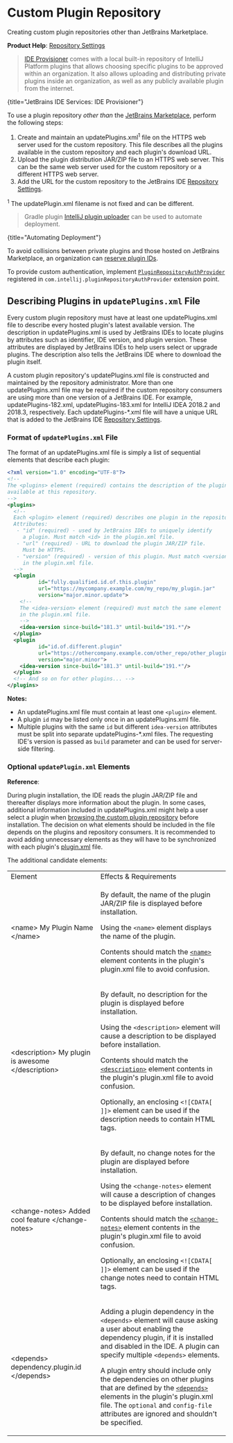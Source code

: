 <!-- Copyright 2000-2024 JetBrains s.r.o. and contributors. Use of this source code is governed by the Apache 2.0 license. -->

# Custom Plugin Repository

<link-summary>Creating custom plugin repositories other than JetBrains Marketplace.</link-summary>

<tldr>

**Product Help**: [Repository Settings](https://www.jetbrains.com/help/idea/managing-plugins.html#repos)

</tldr>

> [IDE Provisioner](https://www.jetbrains.com/ide-services/ide-provisioner/) comes with a local built-in repository of IntelliJ Platform plugins
> that allows choosing specific plugins to be approved within an organization.
> It also allows uploading and distributing private plugins inside an organization, as well as any publicly available plugin from the internet.
>
{title="JetBrains IDE Services: IDE Provisioner"}

To use a plugin repository _other than_ the [JetBrains Marketplace](https://plugins.jetbrains.com), perform the following steps:

<procedure title="Setting Up Custom Plugin Repository">

1. Create and maintain an <path>updatePlugins.xml</path><sup>1</sup> file on the HTTPS web server used for the custom repository.
   This file describes all the plugins available in the custom repository and each plugin's download URL.
2. Upload the plugin distribution JAR/ZIP file to an HTTPS web server.
   This can be the same web server used for the custom repository or a different HTTPS web server.
3. Add the URL for the custom repository to the JetBrains IDE [Repository Settings](https://www.jetbrains.com/help/idea/managing-plugins.html#repos).

<sup>1</sup> The <path>updatePlugin.xml</path> filename is not fixed and can be different.

</procedure>

> Gradle plugin [IntelliJ plugin uploader](https://github.com/brian-mcnamara/plugin_uploader) can be used to automate deployment.
>
{title="Automating Deployment"}

To avoid collisions between private plugins and those hosted on JetBrains Marketplace, an organization can [reserve plugin IDs](https://plugins.jetbrains.com/docs/marketplace/reserved-plugin-ids.html).

To provide custom authentication, implement [`PluginRepositoryAuthProvider`](%gh-ic%/platform/platform-impl/src/com/intellij/ide/plugins/auth/PluginRepositoryAuthProvider.java) registered in `com.intellij.pluginRepositoryAuthProvider` extension point.

## Describing Plugins in `updatePlugins.xml` File

Every custom plugin repository must have at least one <path>updatePlugins.xml</path> file to describe every hosted plugin's latest available version.
The description in <path>updatePlugins.xml</path> is used by JetBrains IDEs to locate plugins by attributes such as identifier, IDE version, and plugin version.
These attributes are displayed by JetBrains IDEs to help users select or upgrade plugins.
The description also tells the JetBrains IDE where to download the plugin itself.

A custom plugin repository's <path>updatePlugins.xml</path> file is constructed and maintained by the repository administrator.
More than one <path>updatePlugins.xml</path> file may be required if the custom repository consumers are using more than one version of a JetBrains IDE.
For example, <path>updatePlugins-182.xml</path>, <path>updatePlugins-183.xml</path> for IntelliJ IDEA 2018.2 and 2018.3, respectively.
Each <path>updatePlugins-*.xml</path> file will have a unique URL that is added to the JetBrains IDE [Repository Settings](https://www.jetbrains.com/help/idea/managing-plugins.html#repos).

### Format of `updatePlugins.xml` File

The format of an <path>updatePlugins.xml</path> file is simply a list of sequential elements that describe each plugin:

```xml
<?xml version="1.0" encoding="UTF-8"?>
<!--
The <plugins> element (required) contains the description of the plugins
available at this repository.
-->
<plugins>
  <!--
  Each <plugin> element (required) describes one plugin in the repository.
  Attributes:
   - "id" (required) - used by JetBrains IDEs to uniquely identify
     a plugin. Must match <id> in the plugin.xml file.
   - "url" (required) - URL to download the plugin JAR/ZIP file.
     Must be HTTPS.
   - "version" (required) - version of this plugin. Must match <version>
     in the plugin.xml file.
  -->
  <plugin
          id="fully.qualified.id.of.this.plugin"
          url="https://mycompany.example.com/my_repo/my_plugin.jar"
          version="major.minor.update">
    <!--
    The <idea-version> element (required) must match the same element
    in the plugin.xml file.
    -->
    <idea-version since-build="181.3" until-build="191.*"/>
  </plugin>
  <plugin
          id="id.of.different.plugin"
          url="https://othercompany.example.com/other_repo/other_plugin.jar"
          version="major.minor">
    <idea-version since-build="181.3" until-build="191.*"/>
  </plugin>
  <!-- And so on for other plugins... -->
</plugins>
```

**Notes:**

* An <path>updatePlugins.xml</path> file must contain at least one `<plugin>` element.
* A plugin `id` may be listed only once in an <path>updatePlugins.xml</path> file.
* Multiple plugins with the same `id` but different `idea-version` attributes must be split into separate <path>updatePlugins-*.xml</path> files.
  The requesting IDE's version is passed as `build` parameter and can be used for server-side filtering.

### Optional `updatePlugin.xml` Elements

<tldr>

**Reference**: [](plugin_configuration_file.md)

</tldr>

During plugin installation, the IDE reads the plugin JAR/ZIP file and thereafter displays more information about the plugin.
In some cases, additional information included in <path>updatePlugins.xml</path> might help a user select a plugin when [browsing the custom plugin repository](https://www.jetbrains.com/help/idea/managing-plugins.html#repos) before installation.
The decision on what elements should be included in the file depends on the plugins and repository consumers.
It is recommended to avoid adding unnecessary elements as they will have to be synchronized with each plugin's <path>[plugin.xml](plugin_configuration_file.md)</path> file.

The additional candidate elements:

<table>
    <tr>
        <td>
            Element
        </td>
        <td>
            Effects &amp; Requirements
        </td>
    </tr>
    <tr>
        <td>
            <code-block lang="XML">
                &lt;name>
                  My Plugin Name
                &lt;/name>
            </code-block>
        </td>
        <td>
            <p>By default, the name of the plugin JAR/ZIP file is displayed before installation.</p>
            <p>Using the <code>&lt;name></code> element displays the name of the plugin.</p>
            <p>Contents should match the <a href="plugin_configuration_file.md#idea-plugin__name"><code>&lt;name></code></a> element contents in the plugin's <path>plugin.xml</path> file to avoid confusion.</p>
        </td>
    </tr>
    <tr>
        <td>
            <code-block lang="XML">
                &lt;description>
                  My plugin is awesome
                &lt;/description>
            </code-block>
        </td>
        <td>
            <p>By default, no description for the plugin is displayed before installation.</p>
            <p>Using the <code>&lt;description></code> element will cause a description to be displayed before installation.</p>
            <p>Contents should match the <a href="plugin_configuration_file.md#idea-plugin__description"><code>&lt;description></code></a> element contents in the plugin's <path>plugin.xml</path> file to avoid confusion.</p>
            <p>Optionally, an enclosing <code>&lt;![CDATA[ ]]></code> element can be used if the description needs to contain HTML tags.</p>
        </td>
    </tr>
    <tr>
        <td>
            <code-block lang="XML">
                &lt;change-notes>
                  Added cool feature
                &lt;/change-notes>
            </code-block>
        </td>
        <td>
            <p>By default, no change notes for the plugin are displayed before installation.</p>
            <p>Using the <code>&lt;change-notes></code> element will cause a description of changes to be displayed before installation.</p>
            <p>Contents should match the <a href="plugin_configuration_file.md#idea-plugin__change-notes"><code>&lt;change-notes></code></a> element contents in the plugin's <path>plugin.xml</path> file to avoid confusion.</p>
            <p>Optionally, an enclosing <code>&lt;![CDATA[ ]]></code> element can be used if the change notes need to contain HTML tags.</p>
        </td>
    </tr>
    <tr>
        <td>
            <code-block lang="XML">
                &lt;depends>
                  dependency.plugin.id
                &lt;/depends>
            </code-block>
        </td>
        <td>
            <p>Adding a plugin dependency in the <code>&lt;depends></code> element will cause asking a user about enabling the dependency plugin, if it is installed and disabled in the IDE. A plugin can specify multiple <code>&lt;depends></code> elements.</p>
            <p>A plugin entry should include only the dependencies on other plugins that are defined by the <a href="plugin_configuration_file.md#idea-plugin__depends"><code>&lt;depends></code></a> elements in the plugin's <path>plugin.xml</path> file. The <code>optional</code> and <code>config-file</code> attributes are ignored and shouldn't be specified.</p>
        </td>
    </tr>
</table>
